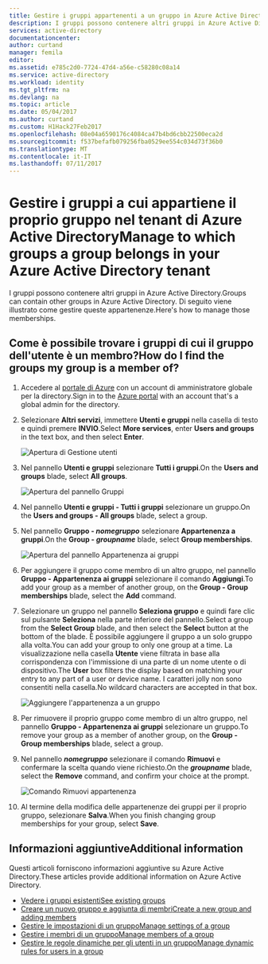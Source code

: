 ```yaml
---
title: Gestire i gruppi appartenenti a un gruppo in Azure Active Directory | Microsoft Docs
description: I gruppi possono contenere altri gruppi in Azure Active Directory. Di seguito viene illustrato come gestire queste appartenenze.
services: active-directory
documentationcenter: 
author: curtand
manager: femila
editor: 
ms.assetid: e785c2d0-7724-47d4-a56e-c58280c08a14
ms.service: active-directory
ms.workload: identity
ms.tgt_pltfrm: na
ms.devlang: na
ms.topic: article
ms.date: 05/04/2017
ms.author: curtand
ms.custom: H1Hack27Feb2017
ms.openlocfilehash: 08e04a6590176c4084ca47b4bd6cbb22500eca2d
ms.sourcegitcommit: f537befafb079256fba0529ee554c034d73f36b0
ms.translationtype: MT
ms.contentlocale: it-IT
ms.lasthandoff: 07/11/2017
---
```

# <a name="manage-to-which-groups-a-group-belongs-in-your-azure-active-directory-tenant"></a><span data-ttu-id="860a5-104">Gestire i gruppi a cui appartiene il proprio gruppo nel tenant di Azure Active Directory</span><span class="sxs-lookup"><span data-stu-id="860a5-104">Manage to which groups a group belongs in your Azure Active Directory tenant</span></span>
<span data-ttu-id="860a5-105">I gruppi possono contenere altri gruppi in Azure Active Directory.</span><span class="sxs-lookup"><span data-stu-id="860a5-105">Groups can contain other groups in Azure Active Directory.</span></span> <span data-ttu-id="860a5-106">Di seguito viene illustrato come gestire queste appartenenze.</span><span class="sxs-lookup"><span data-stu-id="860a5-106">Here's how to manage those memberships.</span></span>

## <a name="how-do-i-find-the-groups-my-group-is-a-member-of"></a><span data-ttu-id="860a5-107">Come è possibile trovare i gruppi di cui il gruppo dell'utente è un membro?</span><span class="sxs-lookup"><span data-stu-id="860a5-107">How do I find the groups my group is a member of?</span></span>
1. <span data-ttu-id="860a5-108">Accedere al [portale di Azure](https://portal.azure.com) con un account di amministratore globale per la directory.</span><span class="sxs-lookup"><span data-stu-id="860a5-108">Sign in to the [Azure portal](https://portal.azure.com) with an account that's a global admin for the directory.</span></span>
2. <span data-ttu-id="860a5-109">Selezionare **Altri servizi**, immettere **Utenti e gruppi** nella casella di testo e quindi premere **INVIO**.</span><span class="sxs-lookup"><span data-stu-id="860a5-109">Select **More services**, enter **Users and groups** in the text box, and then select **Enter**.</span></span>

   ![Apertura di Gestione utenti](./media/active-directory-groups-membership-azure-portal/search-user-management.png)
3. <span data-ttu-id="860a5-111">Nel pannello **Utenti e gruppi** selezionare **Tutti i gruppi**.</span><span class="sxs-lookup"><span data-stu-id="860a5-111">On the **Users and groups** blade, select **All groups**.</span></span>

   ![Apertura del pannello Gruppi](./media/active-directory-groups-membership-azure-portal/view-groups-blade.png)
4. <span data-ttu-id="860a5-113">Nel pannello **Utenti e gruppi - Tutti i gruppi** selezionare un gruppo.</span><span class="sxs-lookup"><span data-stu-id="860a5-113">On the **Users and groups - All groups** blade, select a group.</span></span>
5. <span data-ttu-id="860a5-114">Nel pannello **Gruppo - *nomegruppo*** selezionare **Appartenenza a gruppi**.</span><span class="sxs-lookup"><span data-stu-id="860a5-114">On the **Group - *groupname*** blade, select **Group memberships**.</span></span>

   ![Apertura del pannello Appartenenza ai gruppi](./media/active-directory-groups-membership-azure-portal/group-membership-blade.png)
6. <span data-ttu-id="860a5-116">Per aggiungere il gruppo come membro di un altro gruppo, nel pannello **Gruppo - Appartenenza ai gruppi** selezionare il comando **Aggiungi**.</span><span class="sxs-lookup"><span data-stu-id="860a5-116">To add your group as a member of another group, on the **Group - Group memberships** blade, select the **Add** command.</span></span>
7. <span data-ttu-id="860a5-117">Selezionare un gruppo nel pannello **Seleziona gruppo** e quindi fare clic sul pulsante **Seleziona** nella parte inferiore del pannello.</span><span class="sxs-lookup"><span data-stu-id="860a5-117">Select a group from the **Select Group** blade, and then select the **Select** button at the bottom of the blade.</span></span> <span data-ttu-id="860a5-118">È possibile aggiungere il gruppo a un solo gruppo alla volta.</span><span class="sxs-lookup"><span data-stu-id="860a5-118">You can add your group to only one group at a time.</span></span> <span data-ttu-id="860a5-119">La visualizzazione nella casella **Utente** viene filtrata in base alla corrispondenza con l'immissione di una parte di un nome utente o di dispositivo.</span><span class="sxs-lookup"><span data-stu-id="860a5-119">The **User** box filters the display based on matching your entry to any part of a user or device name.</span></span> <span data-ttu-id="860a5-120">I caratteri jolly non sono consentiti nella casella.</span><span class="sxs-lookup"><span data-stu-id="860a5-120">No wildcard characters are accepted in that box.</span></span>

   ![Aggiungere l'appartenenza a un gruppo](./media/active-directory-groups-membership-azure-portal/add-group-membership.png)
8. <span data-ttu-id="860a5-122">Per rimuovere il proprio gruppo come membro di un altro gruppo, nel pannello **Gruppo - Appartenenza ai gruppi** selezionare un gruppo.</span><span class="sxs-lookup"><span data-stu-id="860a5-122">To remove your group as a member of another group, on the **Group - Group memberships** blade, select a group.</span></span>
9. <span data-ttu-id="860a5-123">Nel pannello ***nomegruppo*** selezionare il comando **Rimuovi** e confermare la scelta quando viene richiesto.</span><span class="sxs-lookup"><span data-stu-id="860a5-123">On the ***groupname*** blade, select the **Remove** command, and confirm your choice at the prompt.</span></span>

   ![Comando Rimuovi appartenenza](./media/active-directory-groups-membership-azure-portal/remove-group-membership.png)
10. <span data-ttu-id="860a5-125">Al termine della modifica delle appartenenze dei gruppi per il proprio gruppo, selezionare **Salva**.</span><span class="sxs-lookup"><span data-stu-id="860a5-125">When you finish changing group memberships for your group, select **Save**.</span></span>

## <a name="additional-information"></a><span data-ttu-id="860a5-126">Informazioni aggiuntive</span><span class="sxs-lookup"><span data-stu-id="860a5-126">Additional information</span></span>
<span data-ttu-id="860a5-127">Questi articoli forniscono informazioni aggiuntive su Azure Active Directory.</span><span class="sxs-lookup"><span data-stu-id="860a5-127">These articles provide additional information on Azure Active Directory.</span></span>

* [<span data-ttu-id="860a5-128">Vedere i gruppi esistenti</span><span class="sxs-lookup"><span data-stu-id="860a5-128">See existing groups</span></span>](active-directory-groups-view-azure-portal.md)
* [<span data-ttu-id="860a5-129">Creare un nuovo gruppo e aggiunta di membri</span><span class="sxs-lookup"><span data-stu-id="860a5-129">Create a new group and adding members</span></span>](active-directory-groups-create-azure-portal.md)
* [<span data-ttu-id="860a5-130">Gestire le impostazioni di un gruppo</span><span class="sxs-lookup"><span data-stu-id="860a5-130">Manage settings of a group</span></span>](active-directory-groups-settings-azure-portal.md)
* [<span data-ttu-id="860a5-131">Gestire i membri di un gruppo</span><span class="sxs-lookup"><span data-stu-id="860a5-131">Manage members of a group</span></span>](active-directory-groups-members-azure-portal.md)
* [<span data-ttu-id="860a5-132">Gestire le regole dinamiche per gli utenti in un gruppo</span><span class="sxs-lookup"><span data-stu-id="860a5-132">Manage dynamic rules for users in a group</span></span>](active-directory-groups-dynamic-membership-azure-portal.md)
